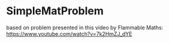 # SimpleMatProblem

based on problem presented in this video by Flammable Maths:
https://www.youtube.com/watch?v=7k2HmZJ_dYE
